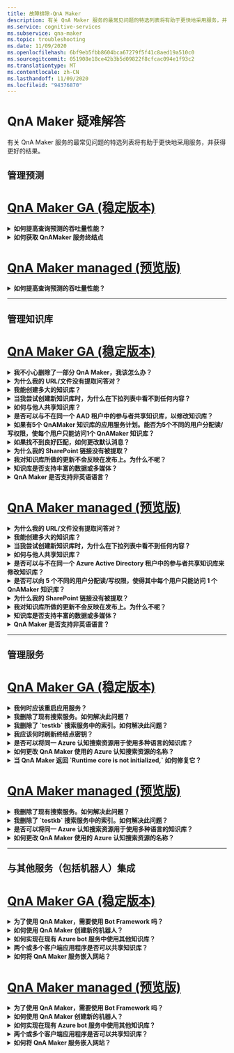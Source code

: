 ```yaml
---
title: 故障排除-QnA Maker
description: 有关 QnA Maker 服务的最常见问题的特选列表将有助于更快地采用服务，并获得更好的结果。
ms.service: cognitive-services
ms.subservice: qna-maker
ms.topic: troubleshooting
ms.date: 11/09/2020
ms.openlocfilehash: 6bf9eb5fbb8604bca67279f5f41c8aed19a510c0
ms.sourcegitcommit: 051908e18ce42b3b5d09822f8cfcac094e1f93c2
ms.translationtype: MT
ms.contentlocale: zh-CN
ms.lasthandoff: 11/09/2020
ms.locfileid: "94376870"
---
```

# <a name="troubleshooting-for-qna-maker"></a>QnA Maker 疑难解答

有关 QnA Maker 服务的最常见问题的特选列表将有助于更快地采用服务，并获得更好的结果。

<a name="how-to-get-the-qnamaker-service-hostname"></a>

## <a name="manage-predictions"></a>管理预测

# <a name="qna-maker-ga-stable-release"></a>[QnA Maker GA (稳定版本) ](#tab/v1)

<details>
<summary><b>如何提高查询预测的吞吐量性能？</b></summary>

**答** ：吞吐量性能问题表明你需要为应用服务和认知搜索扩展。 请考虑将副本添加到认知搜索以提高性能。

了解有关 [定价层](Concepts/azure-resources.md)的详细信息。
</details>

<details>
<summary><b>如何获取 QnAMaker 服务终结点</b></summary>

**答** ：当你联系 QnAMaker 支持部门或 UserVoice 时，QnAMaker service 终结点对于调试很有用。 此终结点是采用以下格式的 URL： `https://your-resource-name.azurewebsites.net` 。

1. 在 [Azure 门户](https://portal.azure.com)中转到 QnAMaker 服务（资源组）

    ![Azure 门户中的 QnAMaker Azure 资源组](./media/qnamaker-how-to-troubleshoot/qnamaker-azure-resourcegroup.png)

1. 选择与 QnA Maker 资源关联的应用服务。 通常，名称是相同的。

     ![选择“QnAMaker 应用服务”](./media/qnamaker-how-to-troubleshoot/qnamaker-azure-appservice.png)

1. "概述" 部分提供了终结点 URL

    ![QnAMaker 终结点](./media/qnamaker-how-to-troubleshoot/qnamaker-azure-gethostname.png)

</details>

# <a name="qna-maker-managed-preview-release"></a>[QnA Maker managed (预览版) ](#tab/v2)

<details>
<summary><b>如何提高查询预测的吞吐量性能？</b></summary>

**答** ：吞吐量性能问题表明你需要增加认知搜索。 请考虑将副本添加到认知搜索以提高性能。

了解有关 [定价层](Concepts/azure-resources.md)的详细信息。
</details>

---

## <a name="manage-the-knowledge-base"></a>管理知识库

# <a name="qna-maker-ga-stable-release"></a>[QnA Maker GA (稳定版本) ](#tab/v1)

<details>
<summary><b>我不小心删除了一部分 QnA Maker，我该怎么办？</b></summary>

**答** ：不要删除与 QnA Maker 资源（如搜索或 Web 应用）一起创建的任何 Azure 服务。 这些是 QnA Maker 工作所必需的，如果删除一个，QnA Maker 将停止正常工作。

所有删除操作都是永久性的，包括问题和答案对、文件、URL、自定义问题和答案、知识库或 Azure 资源。 在删除知识库的任何部分之前，请务必从“设置”页导出知识库。

</details>

<details>
<summary><b>为什么我的 URL/文件没有提取问答对？</b></summary>

**答** ： QnA Maker 无法通过有效的 FAQ url 自动提取一些问题和答案 (QnA) 内容。 在这种情况下，可以将 QnA 内容粘贴到 .txt 文件中，并查看该工具是否可以引入它。 或者，也可以通过 [QnA Maker 门户](https://qnamaker.ai)以编辑方式向知识库添加内容。

</details>

<details>
<summary><b>我能创建多大的知识库？</b></summary>

**答** ：知识库的大小取决于创建 QnA Maker 服务时所选择的 Azure 搜索的 SKU。 请参阅[此处](./Tutorials/choosing-capacity-qnamaker-deployment.md)了解详细信息。

</details>

<details>
<summary><b>当我尝试创建新知识库时，为什么在下拉列表中看不到任何内容？</b></summary>

**答** ：尚未在 Azure 中创建任何 QnA Maker 服务。 请阅读[此文](./How-To/set-up-qnamaker-service-azure.md)了解如何执行该操作。

</details>

<details>
<summary><b>如何与他人共享知识库？</b></summary>

**答** ：共享在 QnA Maker 服务级别工作，即服务中的所有知识库将被共享。 请参阅[此处](./How-To/collaborate-knowledge-base.md)了解如何在知识库上进行协作。

</details>

<details>
<summary><b>是否可以与不在同一个 AAD 租户中的参与者共享知识库，以修改知识库？</b></summary>

**答案** ：共享基于基于 azure 角色的访问控制 (azure RBAC) 。 如果可与其他用户共享 Azure 中的任何资源，则也可以共享 QnA Maker。

</details>

<details>
<summary><b>如果有5个 QnAMaker 知识库的应用服务计划。能否为5个不同的用户分配读/写权限，使每个用户只能访问1个 QnAMaker 知识库？</b></summary>

**答** ：可以共享整个 QnAMaker 服务，而不是单独的知识库。

</details>

<details>
<summary><b>如果找不到良好匹配，如何更改默认消息？</b></summary>

**答** ：默认消息是应用服务中设置的一部分。
- 在 Azure 门户中转到自己的应用服务资源

![qnamaker 应用服务](./media/qnamaker-faq/qnamaker-resource-list-appservice.png)
- 单击“设置”选项

![qnamaker 应用服务设置](./media/qnamaker-faq/qnamaker-appservice-settings.png)
- 更改 **DefaultAnswer** 设置的值
- 重启应用服务

![qnamaker 应用服务重启](./media/qnamaker-faq/qnamaker-appservice-restart.png)


</details>

<details>
<summary><b>为什么我的 SharePoint 链接没有被提取？</b></summary>

**答案** ：有关详细信息，请参阅 [数据源位置](./Concepts/knowledge-base.md#data-source-locations) 。

</details>

<details>
<summary><b>我对知识库所做的更新不会反映在发布上。为什么不呢？</b></summary>

**答** ：需要先保存每个编辑操作（无论是在表更新、测试还是设置中），然后才能将其发布。 请确保在每次编辑操作后单击 " **保存并训练** " 按钮。

</details>

<details>
<summary><b>知识库是否支持丰富的数据或多媒体？</b></summary>

答案：

#### <a name="multimedia-auto-extraction-for-files-and-urls"></a>文件和 Url 的多媒体自动提取

* URL-Markdown 转换功能有限。
* 文件-不支持

#### <a name="answer-text-in-markdown"></a>Markdown 中的应答文本
QnA 对在知识库中，可以编辑答案的 markdown 文本，使其包含可从公共 Url 访问的媒体的链接。


</details>

<details>
<summary><b>QnA Maker 是否支持非英语语言？</b></summary>

**答案** ：查看有关支持的 [语言](./Overview/languages-supported.md)的详细信息。

如果你有多种语言的内容，请务必为每种语言创建单独的服务。

</details>

# <a name="qna-maker-managed-preview-release"></a>[QnA Maker managed (预览版) ](#tab/v2)

<details>
<summary><b>为什么我的 URL/文件没有提取问答对？</b></summary>

**答** ： QnA Maker 无法通过有效的 FAQ url 自动提取一些问题和答案 (QnA) 内容。 在这种情况下，可以将 QnA 内容粘贴到 .txt 文件中，并查看该工具是否可以引入它。 或者，也可以通过 [QnA Maker 门户](https://qnamaker.ai)以编辑方式向知识库添加内容。

</details>

<details>
<summary><b>我能创建多大的知识库？</b></summary>

**答** ：知识库的大小取决于创建 QnA Maker 服务时所选择的 Azure 搜索的 SKU。 请参阅[此处](./Tutorials/choosing-capacity-qnamaker-deployment.md)了解详细信息。

</details>

<details>
<summary><b>当我尝试创建新知识库时，为什么在下拉列表中看不到任何内容？</b></summary>

**答** ：尚未在 Azure 中创建任何 QnA Maker 服务。 请阅读[此文](./How-To/set-up-qnamaker-service-azure.md)了解如何执行该操作。

</details>

<details>
<summary><b>如何与他人共享知识库？</b></summary>

**答** ：共享在 QnA Maker 服务级别工作，即服务中的所有知识库将被共享。 请参阅[此处](./How-To/collaborate-knowledge-base.md)了解如何在知识库上进行协作。

</details>

<details>
<summary><b>是否可以与不在同一个 Azure Active Directory 租户中的参与者共享知识库来修改知识库？</b></summary>

**答案** ：共享基于基于 azure 角色的访问控制 (azure RBAC) 。 如果可与其他用户共享 Azure 中的任何资源，则也可以共享 QnA Maker。

</details>

<details>
<summary><b>是否可以向 5 个不同的用户分配读/写权限，使得其中每个用户只能访问 1 个 QnAMaker 知识库？</b></summary>

**答** ：可以共享整个 QnAMaker 服务，而不是单独的知识库。

</details>

<details>
<summary><b>为什么我的 SharePoint 链接没有被提取？</b></summary>

**答案** ：有关详细信息，请参阅 [数据源位置](./Concepts/knowledge-base.md#data-source-locations) 。

</details>

<details>
<summary><b>我对知识库所做的更新不会反映在发布上。为什么不呢？</b></summary>

**答** ：需要先保存每个编辑操作（无论是在表更新、测试还是设置中），然后才能将其发布。 请确保在每次编辑操作后单击 " **保存并训练** " 按钮。

</details>

<details>
<summary><b>知识库是否支持丰富的数据或多媒体？</b></summary>

答案：

#### <a name="multimedia-auto-extraction-for-files-and-urls"></a>文件和 Url 的多媒体自动提取

* URL-Markdown 转换功能有限。
* 文件-不支持

#### <a name="answer-text-in-markdown"></a>Markdown 中的应答文本
QnA 对在知识库中，可以编辑答案的 markdown 文本，使其包含可从公共 Url 访问的媒体的链接。


</details>

<details>
<summary><b>QnA Maker 是否支持非英语语言？</b></summary>

**答案** ：查看有关支持的 [语言](./Overview/languages-supported.md)的详细信息。

如果你有多种语言的内容，请务必为每种语言创建单独的服务。

</details>

---

## <a name="manage-service"></a>管理服务

# <a name="qna-maker-ga-stable-release"></a>[QnA Maker GA (稳定版本) ](#tab/v1)

<details>
<summary><b>我何时应该重启应用服务？</b></summary>

**答** ：如果 " **用户设置** " [页](https://www.qnamaker.ai/UserSettings)上的 " **终结点键** " 表中的知识库版本值旁边有警告图标，请刷新应用服务。

</details>

<details>
<summary><b>我删除了现有搜索服务。如何解决此问题？</b></summary>

**答案** ：如果删除 Azure 认知搜索索引，则该操作为最终状态，无法恢复索引。

</details>

<details>
<summary><b>我删除了 `testkb` 搜索服务中的索引。如何解决此问题？</b></summary>

**答** ：无法恢复你的旧数据。 创建新的 QnA Maker 资源并再次创建知识库。

</details>

<details>
<summary><b>我应该何时刷新终结点密钥？</b></summary>

**答** ：如果您怀疑您的终结点已经泄露，请刷新您的终结点。

</details>

<details>
<summary><b>是否可以将同一 Azure 认知搜索资源用于使用多种语言的知识库？</b></summary>

**答** ：若要使用多种语言和多个知识库，用户必须为每种语言创建一个 QnA Maker 资源。 这会为每种语言创建单独的 Azure 搜索服务。 在单个 Azure 搜索服务中混合使用不同语言的知识库会导致结果相关性下降。

</details>

<details>
<summary><b>如何更改 QnA Maker 使用的 Azure 认知搜索资源的名称？</b></summary>

**答** ： Azure 认知搜索资源的名称是在末尾追加了一些随机字母的 QnA Maker 资源名称。 这使得 QnA Maker 难以区分多个搜索资源。 创建单独的搜索服务 (将其命名为你希望) 并将其连接到 QnA 服务。 步骤与 [升级 Azure 搜索](How-To/set-up-qnamaker-service-azure.md#upgrade-the-azure-cognitive-search-service)所需执行的步骤类似。

</details>

<details>
<summary><b>当 QnA Maker 返回 `Runtime core is not initialized,` 如何修复它？</b></summary>

**答** ：应用服务的磁盘空间可能已满。 修复磁盘空间的步骤：

1. 在 [Azure 门户](https://portal.azure.com)中，选择 QnA Maker 的应用服务，然后停止服务。
1. 仍在应用服务中，选择 " **开发工具** "，然后依次选择 " **高级工具** "、" **开始** "。 这将打开一个新的浏览器窗口。
1. 选择 " **调试控制台** "，然后选择 " **CMD** " 以打开命令行工具。
1. 导航到 _site/wwwroot/Data/QnAMaker/_ directory。
1. 删除名称以开头的所有文件夹 `rd` 。

    **请勿删除** 以下内容：

    * KbIdToRankerMappings.txt 文件
    * 文件 EndpointSettings.js
    * EndpointKeys 文件夹

1. 启动应用服务。
1. 访问知识库，验证它是否正常工作。

</details>

# <a name="qna-maker-managed-preview-release"></a>[QnA Maker managed (预览版) ](#tab/v2)


<details>
<summary><b>我删除了现有搜索服务。如何解决此问题？</b></summary>

**答案** ：如果删除 Azure 认知搜索索引，则该操作为最终状态，无法恢复索引。

</details>

<details>
<summary><b>我删除了 `testkb` 搜索服务中的索引。如何解决此问题？</b></summary>

**答** ：无法恢复你的旧数据。 创建新的 QnA Maker 资源并再次创建知识库。

</details>

<details>
<summary><b>是否可以将同一 Azure 认知搜索资源用于使用多种语言的知识库？</b></summary>

**答** ：若要使用多种语言和多个知识库，用户必须为每种语言创建一个 QnA Maker 资源。 这会为每种语言创建单独的 Azure 搜索服务。 在单个 Azure 搜索服务中混合使用不同语言的知识库会导致结果相关性下降。

</details>

<details>
<summary><b>如何更改 QnA Maker 使用的 Azure 认知搜索资源的名称？</b></summary>

**答** ： Azure 认知搜索资源的名称是在末尾追加了一些随机字母的 QnA Maker 资源名称。 这使得 QnA Maker 难以区分多个搜索资源。 创建单独的搜索服务 (将其命名为你希望) 并将其连接到 QnA 服务。 步骤与 [升级 Azure 搜索](How-To/set-up-qnamaker-service-azure.md#upgrade-the-azure-cognitive-search-service)所需执行的步骤类似。

</details>

---

## <a name="integrate-with-other-services-including-bots"></a>与其他服务（包括机器人）集成

# <a name="qna-maker-ga-stable-release"></a>[QnA Maker GA (稳定版本) ](#tab/v1)

<details>
<summary><b>为了使用 QnA Maker，需要使用 Bot Framework 吗？</b></summary>

**答** ：不可以，不需要将 [机器人框架](https://github.com/Microsoft/botbuilder-dotnet) 用于 QnA Maker。 不过，QnA Maker 是在 [Azure Bot 服务](https://docs.microsoft.com/azure/bot-service/?view=azure-bot-service-4.0&preserve-view=true)中提供的几个模板之一。 机器人服务通过 Microsoft Bot Framework 实现快速智能机器人开发，并且它在无服务器的环境中运行。

</details>

<details>
<summary><b>如何使用 QnA Maker 创建新的机器人？</b></summary>

**答案** ：按照 [本](./Quickstarts/create-publish-knowledge-base.md) 文档中的说明，通过 Azure Bot 服务创建机器人。

</details>

<details>
<summary><b>如何实现在现有 Azure bot 服务中使用其他知识库？</b></summary>

**答** ：您需要了解有关知识库的下列信息：

* 知识库 ID。
* 在发布后，在 "设置" 页上找到了知识库的已发布终结点自定义子域名称（称为 `host` ）。 **Settings**
* 知识库的已发布终结点项-发布后在 " **设置** " 页上找到。

有关此信息，请在 Azure 门户中转到机器人的应用服务。 在 **设置-> 配置-> 应用程序设置** 中，更改这些值。

知识库的终结点键 `QnAAuthkey` 在 ABS 服务中进行了标记。

</details>

<details>
<summary><b>两个或多个客户端应用程序是否可以共享知识库？</b></summary>

**答** ：是的，可以从任意数量的客户端查询知识库。 如果来自知识库的响应显示速度缓慢或超时，请考虑升级与知识库关联的应用服务的服务层。

</details>

<details>
<summary><b>如何将 QnA Maker 服务嵌入网站？</b></summary>

**答** ：请按照以下步骤将 QnA Maker 服务作为 web 聊天控件嵌入到你的网站中：

1. 按照[此处](./Quickstarts/create-publish-knowledge-base.md)的说明创建常见问题解答机器人。
2. 按照[此处](https://docs.microsoft.com/azure/bot-service/bot-service-channel-connect-webchat)的步骤启用 Web 聊天

</details>

# <a name="qna-maker-managed-preview-release"></a>[QnA Maker managed (预览版) ](#tab/v2)


<details>
<summary><b>为了使用 QnA Maker，需要使用 Bot Framework 吗？</b></summary>

**答** ：不可以，不需要将 [机器人框架](https://github.com/Microsoft/botbuilder-dotnet) 用于 QnA Maker。 不过，QnA Maker 是在 [Azure Bot 服务](https://docs.microsoft.com/azure/bot-service/?view=azure-bot-service-4.0&preserve-view=true)中提供的几个模板之一。 机器人服务通过 Microsoft Bot Framework 实现快速智能机器人开发，并且它在无服务器的环境中运行。

</details>

<details>
<summary><b>如何使用 QnA Maker 创建新的机器人？</b></summary>

**答案** ：按照 [本](./Quickstarts/create-publish-knowledge-base.md) 文档中的说明，通过 Azure Bot 服务创建机器人。

</details>

<details>
<summary><b>如何实现在现有 Azure bot 服务中使用其他知识库？</b></summary>

**答** ：您需要了解有关知识库的下列信息：

* 知识库 ID。
* 在发布后，在 "设置" 页上找到了知识库的已发布终结点自定义子域名称（称为 `host` ）。 **Settings**
* 知识库的已发布终结点项-发布后在 " **设置** " 页上找到。

有关此信息，请在 Azure 门户中转到机器人的应用服务。 在 **设置-> 配置-> 应用程序设置** 中，更改这些值。

知识库的终结点键 `QnAAuthkey` 在 ABS 服务中进行了标记。

</details>

<details>
<summary><b>两个或多个客户端应用程序是否可以共享知识库？</b></summary>

**答** ：是的，可以从任意数量的客户端查询知识库。 如果来自知识库的响应显示速度缓慢或超时，请考虑升级与知识库关联的应用服务的服务层。

</details>

<details>
<summary><b>如何将 QnA Maker 服务嵌入网站？</b></summary>

**答** ：请按照以下步骤将 QnA Maker 服务作为 web 聊天控件嵌入到你的网站中：

1. 按照[此处](./Quickstarts/create-publish-knowledge-base.md)的说明创建常见问题解答机器人。
2. 按照[此处](https://docs.microsoft.com/azure/bot-service/bot-service-channel-connect-webchat)的步骤启用 Web 聊天

---

## <a name="data-storage"></a>数据存储

# <a name="qna-maker-ga-stable-release"></a>[QnA Maker GA (稳定版本) ](#tab/v1)

<details>
<summary><b>存储哪些数据以及存储在何处？</b></summary>

答案：

创建 QnA Maker 服务时，你选择了 Azure 区域。 知识库和日志文件存储在此区域中。

</details>

# <a name="qna-maker-managed-preview-release"></a>[QnA Maker managed (预览版) ](#tab/v2)

<details>
<summary><b>存储哪些数据以及存储在何处？</b></summary>

答案：

创建 QnA Maker 服务时，你选择了 Azure 区域。 知识库和日志文件存储在此区域中。

</details>

---
